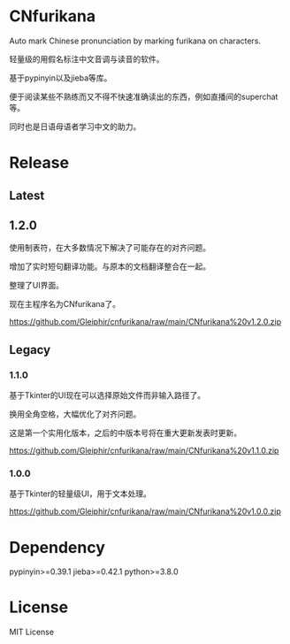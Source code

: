# CNfurikana

Auto mark Chinese pronunciation by marking furikana on characters.

轻量级的用假名标注中文音调与读音的软件。

基于pypinyin以及jieba等库。

便于阅读某些不熟练而又不得不快速准确读出的东西，例如直播间的superchat等。

同时也是日语母语者学习中文的助力。


# Release
## Latest

## 1.2.0
使用制表符，在大多数情况下解决了可能存在的对齐问题。

增加了实时短句翻译功能。与原本的文档翻译整合在一起。

整理了UI界面。

现在主程序名为CNfurikana了。

https://github.com/Gleiphir/cnfurikana/raw/main/CNfurikana%20v1.2.0.zip

## Legacy
### 1.1.0
基于Tkinter的UI现在可以选择原始文件而非输入路径了。

换用全角空格，大幅优化了对齐问题。

这是第一个实用化版本，之后的中版本号将在重大更新发表时更新。

https://github.com/Gleiphir/cnfurikana/raw/main/CNfurikana%20v1.1.0.zip


### 1.0.0
基于Tkinter的轻量级UI，用于文本处理。

https://github.com/Gleiphir/cnfurikana/raw/main/CNfurikana%20v1.0.0.zip

# Dependency

pypinyin>=0.39.1
jieba>=0.42.1
python>=3.8.0

# License
MIT License
